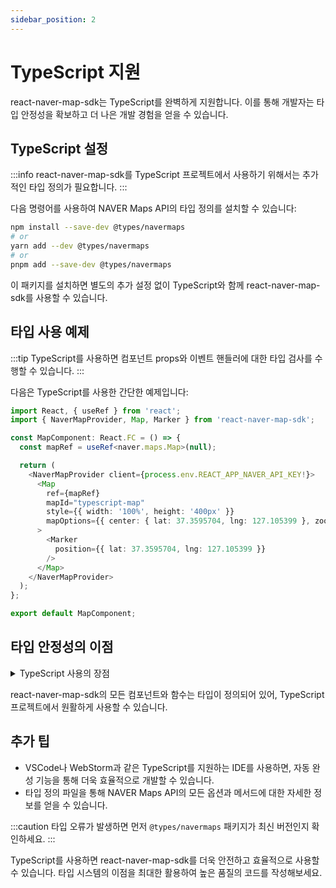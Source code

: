 ```yaml
---
sidebar_position: 2
---
```


# TypeScript 지원

react-naver-map-sdk는 TypeScript를 완벽하게 지원합니다. 이를 통해 개발자는 타입 안정성을 확보하고 더 나은 개발 경험을 얻을 수 있습니다.

## TypeScript 설정

:::info
react-naver-map-sdk를 TypeScript 프로젝트에서 사용하기 위해서는 추가적인 타입 정의가 필요합니다.
:::

다음 명령어를 사용하여 NAVER Maps API의 타입 정의를 설치할 수 있습니다:

```bash
npm install --save-dev @types/navermaps
# or
yarn add --dev @types/navermaps
# or
pnpm add --save-dev @types/navermaps
```

이 패키지를 설치하면 별도의 추가 설정 없이 TypeScript와 함께 react-naver-map-sdk를 사용할 수 있습니다.

## 타입 사용 예제

:::tip
TypeScript를 사용하면 컴포넌트 props와 이벤트 핸들러에 대한 타입 검사를 수행할 수 있습니다.
:::

다음은 TypeScript를 사용한 간단한 예제입니다:

```typescript
import React, { useRef } from 'react';
import { NaverMapProvider, Map, Marker } from 'react-naver-map-sdk';

const MapComponent: React.FC = () => {
  const mapRef = useRef<naver.maps.Map>(null);

  return (
    <NaverMapProvider client={process.env.REACT_APP_NAVER_API_KEY!}>
      <Map
        ref={mapRef}
        mapId="typescript-map"
        style={{ width: '100%', height: '400px' }}
        mapOptions={{ center: { lat: 37.3595704, lng: 127.105399 }, zoom: 10 }}
      >
        <Marker
          position={{ lat: 37.3595704, lng: 127.105399 }}
        />
      </Map>
    </NaverMapProvider>
  );
};

export default MapComponent;
```

## 타입 안정성의 이점

<details>
<summary>TypeScript 사용의 장점</summary>

- 컴파일 시점에 오류 감지
- 더 나은 코드 자동 완성과 IntelliSense 지원
- 리팩토링 시 안정성 향상
- 명시적인 타입 정의를 통한 코드 가독성 향상

</details>

react-naver-map-sdk의 모든 컴포넌트와 함수는 타입이 정의되어 있어, TypeScript 프로젝트에서 원활하게 사용할 수 있습니다.

## 추가 팁

- VSCode나 WebStorm과 같은 TypeScript를 지원하는 IDE를 사용하면, 자동 완성 기능을 통해 더욱 효율적으로 개발할 수 있습니다.
- 타입 정의 파일을 통해 NAVER Maps API의 모든 옵션과 메서드에 대한 자세한 정보를 얻을 수 있습니다.

:::caution
타입 오류가 발생하면 먼저 `@types/navermaps` 패키지가 최신 버전인지 확인하세요.
:::

TypeScript를 사용하면 react-naver-map-sdk를 더욱 안전하고 효율적으로 사용할 수 있습니다. 타입 시스템의 이점을 최대한 활용하여 높은 품질의 코드를 작성해보세요.
